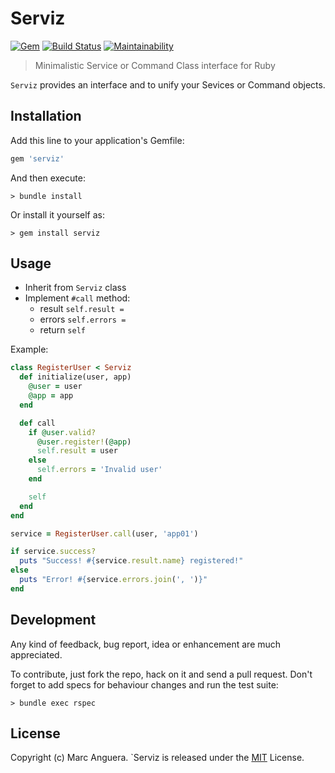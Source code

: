 # Serviz

[![Gem](https://img.shields.io/gem/v/serviz.svg?style=flat-square)](https://rubygems.org/gems/serviz)
[![Build Status](https://img.shields.io/travis/markets/serviz.svg?style=flat-square)](https://travis-ci.org/markets/serviz)
[![Maintainability](https://api.codeclimate.com/v1/badges/9d82e7151f8a5594da0f/maintainability)](https://codeclimate.com/github/markets/serviz/maintainability)

> Minimalistic Service or Command Class interface for Ruby

`Serviz` provides an interface and to unify your Sevices or Command objects.

## Installation

Add this line to your application's Gemfile:

```ruby
gem 'serviz'
```

And then execute:

    > bundle install

Or install it yourself as:

    > gem install serviz

## Usage

- Inherit from `Serviz` class
- Implement `#call` method:
  - result `self.result =`
  - errors `self.errors =`
  - return `self`

Example:

```ruby
class RegisterUser < Serviz
  def initialize(user, app)
    @user = user
    @app = app
  end

  def call
    if @user.valid?
      @user.register!(@app)
      self.result = user
    else
      self.errors = 'Invalid user'
    end

    self
  end
end
```

```ruby
service = RegisterUser.call(user, 'app01')

if service.success?
  puts "Success! #{service.result.name} registered!"
else
  puts "Error! #{service.errors.join(', ')}"
end
```

## Development

Any kind of feedback, bug report, idea or enhancement are much appreciated.

To contribute, just fork the repo, hack on it and send a pull request. Don't forget to add specs for behaviour changes and run the test suite:

    > bundle exec rspec

## License

Copyright (c) Marc Anguera. `Serviz is released under the [MIT](LICENSE) License.
